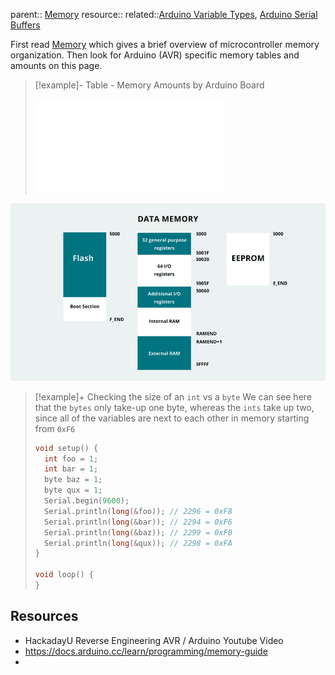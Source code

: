 parent:: [Memory](Memory.md)
resource::
related::[Arduino Variable Types](Arduino%20Variable%20Types.md), [Arduino Serial Buffers](Arduino%20Serial%20Buffers.md)

First read [Memory](Memory.md) which gives a brief overview of microcontroller memory organization. Then look for Arduino (AVR) specific memory tables and amounts on this page.

> [!example]- Table - Memory Amounts by Arduino Board 
> 
> ![Table - Arduino Memory Amounts](Table%20-%20Arduino%20Memory%20Amounts.md)

![Pasted image 20221019125029](Personal%20Folders/that_marouk_ish/attachments/Pasted%20image%2020221019125029.png)

> [!example]+ Checking the size of an `int` vs a `byte`
> We can see here that the `bytes` only take-up one byte, whereas the `ints` take up two, since all of the variables are next to each other in memory starting from `0xF6`
> ```cpp
> void setup() {
>   int foo = 1;
>   int bar = 1;
>   byte baz = 1;
>   byte qux = 1;
>   Serial.begin(9600);
>   Serial.println(long(&foo)); // 2296 = 0xF8
>   Serial.println(long(&bar)); // 2294 = 0xF6
>   Serial.println(long(&baz)); // 2299 = 0xFB
>   Serial.println(long(&qux)); // 2298 = 0xFA
> }
> 
> void loop() {
> }
> ```

## Resources
- HackadayU Reverse Engineering AVR / Arduino Youtube Video
- https://docs.arduino.cc/learn/programming/memory-guide
- 